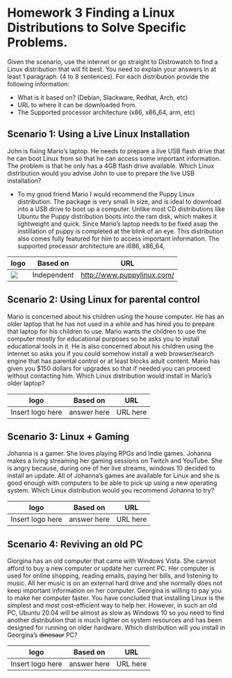 # Homework 3 Finding a Linux Distributions to Solve Specific Problems.

Given the scenario, use the internet or go straight to Distrowatch to find a Linux distribution that will fit best. You need to explain your answers in at least 1 paragraph. (4 to 8 sentences). For each distribution provide the following information:
* What is it based on? (Debian, Slackware, Redhat, Arch, etc)
* URL to where it can be downloaded from.
* The Supported processor architecture (x86, x86_64, arm, etc)
  
## Scenario 1: Using a Live Linux Installation

John is fixing Mario’s laptop. He needs to prepare a live USB flash drive that he can boot Linux from so that he can access some important information. The problem is that he only has a 4GB flash drive available. Which Linux distribution would you advise John to use to prepare the live USB installation?
* To my good friend Mario I would recommend the Puppy Linux distribution. The package is very small in size, and is ideal to download into a USB drive to boot up a computer. Unlike most CD distributions like Ubuntu the Puppy distribution boots into the ram disk, which makes it lightweight and quick. Since Mario’s laptop needs to be fixed asap the instillation of puppy is completed at the blink of an eye. This distribution also comes fully featured for him to access important information. The supported processor architecture are   i686, x86_64,

logo | Based on | URL 
-----|----------|-----
![](https://distrowatch.com/images/yvzhuwbpy/puppy.png) | Independent | http://www.puppylinux.com/

## Scenario 2: Using Linux for parental control
Mario is concerned about his children using the house computer. He has an older laptop that he has not used in a while and has hired you to prepare that laptop for his children to use. Mario wants the children to use the computer mostly for educational purposes so he asks you to install educational tools in it. He is also concerned about his children using the internet so asks you if you could somehow install a web browser/search engine that has parental control or at least blocks adult content. Mario has given you $150 dollars for upgrades so that if needed you can proceed without contacting him. Which Linux distribution would install in Mario’s older laptop? 

logo | Based on | URL 
-----|----------|-----
Insert logo here | answer here | URL here

## Scenario 3: Linux + Gaming
Johanna is a gamer. She loves playing RPGs and Indie games. Johanna makes a living streaming her gaming sessions on Twitch and YouTube. She is angry because, during one of her live streams, windows 10 decided to install an update. All of Johanna’s games are available for Linux and she is good enough with computers to be able to pick up using a new operating system. Which Linux distribution would you recommend Johanna to try?

logo | Based on | URL 
-----|----------|-----
Insert logo here | answer here | URL here

## Scenario 4: Reviving an old PC
Giorgina has an old computer that came with Windows Vista. She cannot afford to buy a new computer or update her current PC. Her computer is used for online shopping, reading emails, paying her bills, and listening to music. All her music is on an external hard drive and she normally does not keep important information on her computer. Georgina is willing to pay you to make her computer faster. You have concluded that installing Linux is the simplest and most cost-efficient way to help her. However, in such an old PC, Ubuntu 20.04 will be almost as slow as Windows 10 so you need to find another distribution that is much lighter on system resources and has been designed for running on older hardware. Which distribution will you install in Georgina’s ~~dinosaur~~ PC?

logo | Based on | URL 
-----|----------|-----
Insert logo here | answer here | URL here
